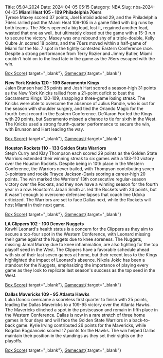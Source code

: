 Title: 05.04.2024
Date: 2024-04-05 05:15
Category: NBA 
Slug: nba-2024-04-05 
**Miami Heat 105 - 109 Philadelphia 76ers**  
Tyrese Maxey scored 37 points, Joel Embiid added 29, and the Philadelphia 76ers rallied past the Miami Heat 109-105 in a game filled with big runs by both teams. The 76ers opened a big lead, lost it, regained another lead, wasted that one as well, but ultimately closed out the game with a 15-3 run to secure the victory. Maxey was one rebound shy of a triple-double, Kelly Oubre Jr. scored 18 points, and the 76ers moved within a half-game of Miami for the No. 7 spot in the tightly contested Eastern Conference race. Despite a strong performance from Terry Rozier and Jimmy Butler, Miami couldn't hold on to the lead late in the game as the 76ers escaped with the win. 

[Box Score](https://www.nba.com/game/phi-vs-mia-0022301111/box-score){:target="_blank"}, [Gamecast](https://www.nba.com/game/phi-vs-mia-0022301111){:target="_blank"}<br>

**New York Knicks 120 - 109 Sacramento Kings**  
Jalen Brunson had 35 points and Josh Hart scored a season-high 31 points as the New York Knicks rallied from a 21-point deficit to beat the Sacramento Kings 120-109, snapping a three-game losing streak. The Knicks were able to overcome the absence of Julius Randle, who is out for the season with shoulder surgery, and tied the Orlando Magic for the fourth-best record in the Eastern Conference. De'Aaron Fox led the Kings with 29 points, but Sacramento missed a chance to tie for sixth in the West. The Knicks used a strong fourth-quarter performance to secure the win, with Brunson and Hart leading the way. 

[Box Score](https://www.nba.com/game/sac-vs-nyk-0022301112/box-score){:target="_blank"}, [Gamecast](https://www.nba.com/game/sac-vs-nyk-0022301112){:target="_blank"}<br>

**Houston Rockets 110 - 133 Golden State Warriors**  
Steph Curry and Klay Thompson each scored 29 points as the Golden State Warriors extended their winning streak to six games with a 133-110 victory over the Houston Rockets. Despite being in 10th place in the Western Conference, the Warriors never trailed, with Thompson contributing seven 3-pointers and rookie Trayce Jackson-Davis scoring a career-high 20 points. The win marked the Warriors' 13th consecutive regular-season victory over the Rockets, and they now have a winning season for the fourth year in a row. Houston's Jabari Smith Jr. led the Rockets with 24 points, but it wasn't enough to overcome defensive lapses that coach Ime Udoka criticized. The Warriors are set to face Dallas next, while the Rockets will host Miami in their next game. 

[Box Score](https://www.nba.com/game/gsw-vs-hou-0022301113/box-score){:target="_blank"}, [Gamecast](https://www.nba.com/game/gsw-vs-hou-0022301113){:target="_blank"}<br>

**LA Clippers 102 - 100 Denver Nuggets**  
Kawhi Leonard's health status is a concern for the Clippers as they aim to secure a top-four spot in the Western Conference, with Leonard missing their game against the Nuggets due to knee soreness. The Nuggets, missing Jamal Murray due to knee inflammation, are also fighting for the top playoff seed in the West. The Clippers have a favorable schedule ahead with six of their last seven games at home, but their recent loss to the Kings highlighted the impact of Leonard's absence. Nikola Jokic has been a standout for the Nuggets, emphasizing the importance of playing every game as they look to replicate last season's success as the top seed in the West. 

[Box Score](https://www.nba.com/game/den-vs-lac-0022301114/box-score){:target="_blank"}, [Gamecast](https://www.nba.com/game/den-vs-lac-0022301114){:target="_blank"}<br>

**Dallas Mavericks 109 - 95 Atlanta Hawks**  
Luka Doncic overcame a scoreless first quarter to finish with 25 points, leading the Dallas Mavericks to a 109-95 victory over the Atlanta Hawks. The Mavericks clinched a spot in the postseason and remain in fifth place in the Western Conference. Dallas is now in a rare stretch of three home games in four days and will face the Golden State Warriors in a back-to-back game. Kyrie Irving contributed 26 points for the Mavericks, while Bogdan Bogdanovic scored 17 points for the Hawks. The win helped Dallas maintain their position in the standings as they set their sights on the playoffs. 

[Box Score](https://www.nba.com/game/atl-vs-dal-0022301124/box-score){:target="_blank"}, [Gamecast](https://www.nba.com/game/atl-vs-dal-0022301124){:target="_blank"}<br>

